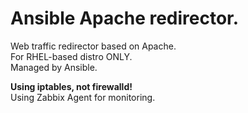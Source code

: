 # Ansible Apache redirector. #


Web traffic redirector based on Apache.  
For RHEL-based distro ONLY.  
Managed by Ansible.

**Using iptables, not firewalld!**  
Using Zabbix Agent for monitoring.